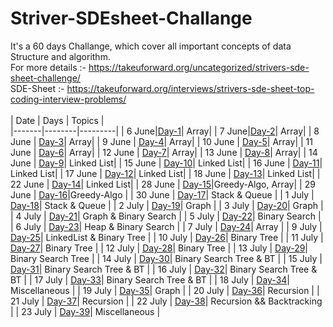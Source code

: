 # Striver-SDEsheet-Challange
It's a 60 days Challange, which cover all important concepts of data Structure and algorithm.
<br>
For more details :- https://takeuforward.org/uncategorized/strivers-sde-sheet-challenge/
<br>
SDE-Sheet :- https://takeuforward.org/interviews/strivers-sde-sheet-top-coding-interview-problems/
<br><br>
| Date | Days | Topics |         
|-------|--------|---------| 
| 6 June|[Day-1](./Day-1)| Array|
| 7 June|[Day-2](./Day-2)| Array|
| 8 June | [Day-3](./Day-3)| Array|
| 9 June | [Day-4](./Day-4)| Array|
| 10 June | [Day-5](./Day-5)| Array|
| 11 June | [Day-6](./Day-6)| Array|
| 12 June | [Day-7](./Day-7)| Array|
| 13 June | [Day-8](./Day-8)| Array|
| 14 June | [Day-9](./Day-9)| Linked List|
| 15 June | [Day-10](./Day-10)| Linked List|
| 16 June | [Day-11](./Day-11)| Linked List|
| 17 June | [Day-12](./Day-12)| Linked List|
| 18 June | [Day-13](./Day-13)| Linked List|
| 22 June | [Day-14](./Day-14)| Linked List|
| 28 June | [Day-15](./Day-15)|Greedy-Algo, Array|
| 29 June | [Day-16](./Day-16)|Greedy-Algo |
| 30 June | [Day-17](./Day-17)| Stack & Queue |
| 1 July | [Day-18](./Day-18)| Stack & Queue |
| 2 July | [Day-19](./Day-19)| Graph |
| 3 July | [Day-20](./Day-20)| Graph |
| 4 July | [Day-21](./Day-21)| Graph & Binary Search |
| 5 July | [Day-22](./Day-22)| Binary Search |
| 6 July | [Day-23](./Day-23)| Heap & Binary Search |
| 7 July | [Day-24](./Day-24)| Array |
| 9 July | [Day-25](./Day-25)| LinkedList & Binary Tree |
| 10 July | [Day-26](./Day-26)| Binary Tree |
| 11 July | [Day-27](./Day-27)| Binary Tree |
| 12 July | [Day-28](./Day-28)| Binary Tree |
| 13 July | [Day-29](./Day-29)| Binary Search Tree |
| 14 July | [Day-30](./Day-30)| Binary Search Tree & BT |
| 15 July | [Day-31](./Day-31)| Binary Search Tree & BT |
| 16 July | [Day-32](./Day-32)| Binary Search Tree & BT |
| 17 July | [Day-33](./Day-33)| Binary Search Tree & BT |
| 18 July | [Day-34](./Day-34)| Miscellaneous |
| 19 July | [Day-35](./Day-35)| Graph |
| 20 July | [Day-36](./Day-36)| Recursion |
| 21 July | [Day-37](./Day-37)| Recursion |
| 22 July | [Day-38](./Day-38)| Recursion && Backtracking |
| 23 July | [Day-39](./Day-39)| Miscellaneous |
